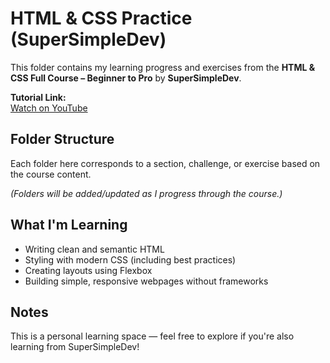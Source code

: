 # HTML & CSS Practice (SuperSimpleDev)

This folder contains my learning progress and exercises from the **HTML & CSS Full Course – Beginner to Pro** by **SuperSimpleDev**.

**Tutorial Link:**  
[Watch on YouTube](https://www.youtube.com/watch?v=G3e-cpL7ofc)

## Folder Structure

Each folder here corresponds to a section, challenge, or exercise based on the course content.

_(Folders will be added/updated as I progress through the course.)_

## What I'm Learning

- Writing clean and semantic HTML  
- Styling with modern CSS (including best practices)  
- Creating layouts using Flexbox  
- Building simple, responsive webpages without frameworks  

## Notes

This is a personal learning space — feel free to explore if you're also learning from SuperSimpleDev!
